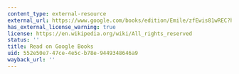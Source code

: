 ```yaml
---
content_type: external-resource
external_url: https://www.google.com/books/edition/Emile/zfEwis81wREC?hl=en
has_external_license_warning: true
license: https://en.wikipedia.org/wiki/All_rights_reserved
status: ''
title: Read on Google Books
uid: 552e50e7-47ce-4e5c-b78e-9449348646a9
wayback_url: ''
---
```

